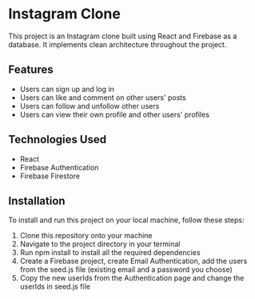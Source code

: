 # Instagram Clone
This project is an Instagram clone built using React and Firebase as a database.
It implements clean architecture throughout the project.

## Features
* Users can sign up and log in
* Users can like and comment on other users' posts
* Users can follow and unfollow other users
* Users can view their own profile and other users' profiles

## Technologies Used
* React
* Firebase Authentication
* Firebase Firestore

## Installation
To install and run this project on your local machine, follow these steps:

1. Clone this repository onto your machine
2. Navigate to the project directory in your terminal
3. Run npm install to install all the required dependencies
4. Create a Firebase project, create Email Authentication, add the users from the seed.js file (existing email and a password you choose)
5. Copy the new userIds from the Authentication page and change the userIds in seed.js file

